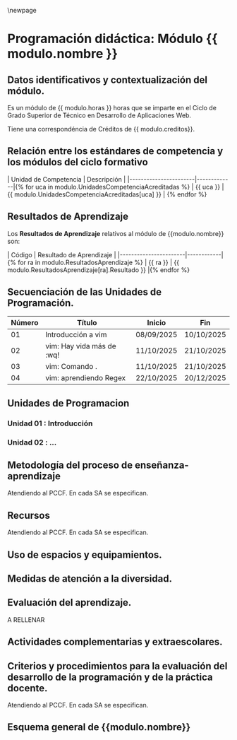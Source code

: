 \newpage

# Programación didáctica: Módulo {{ modulo.nombre }}

## Datos identificativos y contextualización del módulo. 

Es un módulo de {{ modulo.horas }} horas que se imparte en el Ciclo de Grado Superior de 
Técnico en Desarrollo de Aplicaciones Web.

Tiene una correspondéncia de Créditos de {{ modulo.creditos}}.

## Relación entre los estándares de competencia y los módulos del ciclo formativo

| Unidad de Competencia | Descripción |
|-----------------------|-------------|{% for uca in modulo.UnidadesCompetenciaAcreditadas %}
| {{ uca }} | {{ modulo.UnidadesCompetenciaAcreditadas[uca] }} |
{% endfor %}

## Resultados de Aprendizaje

Los **Resultados de Aprendizaje** relativos al módulo de {{modulo.nombre}} son:

| Código | Resultado de Aprendizaje |
|-----------------------|------------|{% for ra in modulo.ResultadosAprendizaje %}
| {{ ra }} | {{ modulo.ResultadosAprendizaje[ra].Resultado }} |{% endfor %}

## Secuenciación de las Unidades de Programación. 

| Número | Título                    | Inicio    | Fin       |
|--------|---------------------------|-----------|-----------|
| 01     | Introducción a vim        | 08/09/2025| 10/10/2025|
| 02     | vim: Hay vida más de :wq! | 11/10/2025| 21/10/2025|
| 03     | vim: Comando .            | 11/10/2025| 21/10/2025|
| 04     | vim: aprendiendo Regex    | 22/10/2025| 20/12/2025|

## Unidades de Programacion

### Unidad 01 : Introducción
### Unidad 02 : ...

## Metodología del proceso de enseñanza-aprendizaje

Atendiendo al PCCF. En cada SA se especifican.

## Recursos

Atendiendo al PCCF. En cada SA se especifican.

## Uso de espacios y equipamientos. 

## Medidas de atención a la diversidad. 

## Evaluación del aprendizaje. 

A RELLENAR

## Actividades complementarias y extraescolares. 

## Criterios y procedimientos para la evaluación del desarrollo de la programación y de la práctica docente. 

Atendiendo al PCCF. En cada SA se especifican.

## Esquema general de {{modulo.nombre}}

